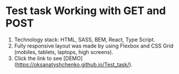 # Test task Working with GET and POST
1. Technology stack: HTML, SASS, BEM, React, Type Script.
2. Fully responsive layout was made by using Flexbox and CSS Grid (mobiles, tablets, laptops, high screens).
3. Click the link to see [DEMO] (https://oksanatyshchenko.github.io/Test_task/).
